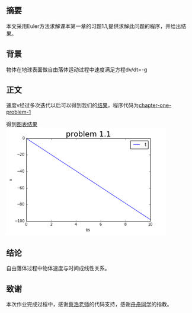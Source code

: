 ## 摘要 ##
本文采用Euler方法求解课本第一章的习题1.1,提供求解此问题的程序，并给出结果。
## 背景 ##
物体在地球表面做自由落体运动过程中速度满足方程dv/dt=-g

## 正文 ##
速度v经过多次迭代以后可以得到我们的[结果][1]，程序代码为[chapter-one-problem-1][2]


  得到[图表结果][3]![此处输入图片的描述][4]


## 结论 ##
自由落体过程中物体速度与时间成线性关系。
## 致谢 ##
本次作业完成过程中，感谢[蔡浩老师][5]的代码支持，感谢[舟舟同学][6]的指教。


  [1]: https://github.com/Tuanzhang0531/computationalphysics_N2013301020065/blob/master/CHAPTER-one/chapter-one-problem-1/chapter%20one%201.1.txt
  [2]: https://github.com/Tuanzhang0531/computationalphysics_N2013301020065/blob/master/CHAPTER-one/chapter-one-problem-1/chapter%20one%201.1.py
  [3]: https://github.com/Tuanzhang0531/computationalphysics_N2013301020065/blob/master/CHAPTER-one/chapter-one-problem-1/chapter%20one%201.1.png
  [4]: https://raw.githubusercontent.com/Tuanzhang0531/computationalphysics_N2013301020065/master/CHAPTER-one/chapter-one-problem-1/chapter%20one%201.1.png
  [5]: https://github.com/caihao/computational_physics_whu/blob/master/chapter1/uranium_decay.py
  [6]: https://github.com/1098605130/computationalphysics_N2013301020058
